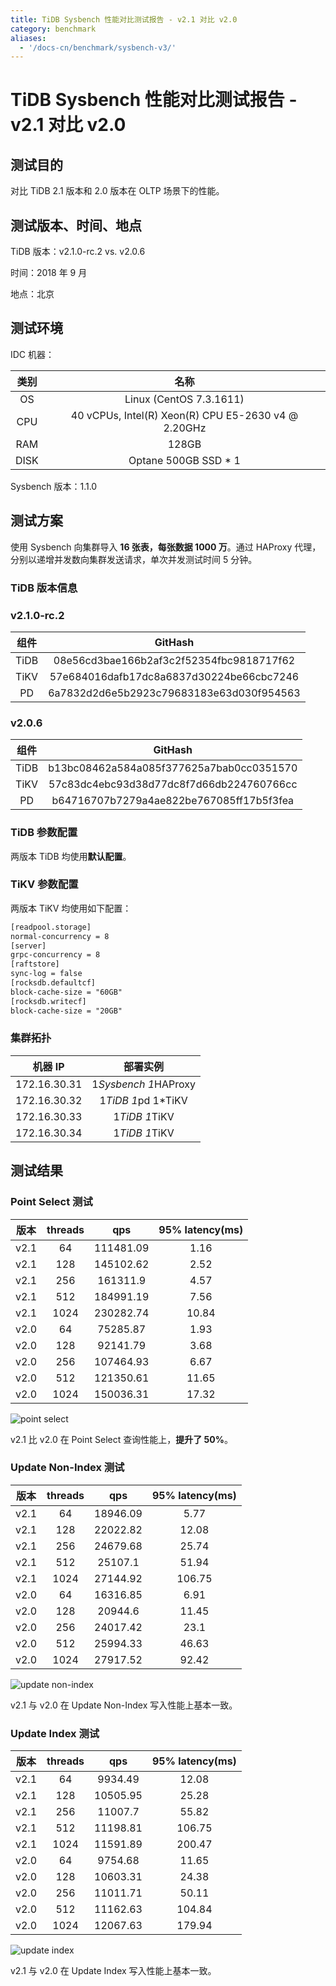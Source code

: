 ```yaml
---
title: TiDB Sysbench 性能对比测试报告 - v2.1 对比 v2.0
category: benchmark
aliases:
  - '/docs-cn/benchmark/sysbench-v3/'
---
```


# TiDB Sysbench 性能对比测试报告 - v2.1 对比 v2.0

## 测试目的

对比 TiDB 2.1 版本和 2.0 版本在 OLTP 场景下的性能。

## 测试版本、时间、地点

TiDB 版本：v2.1.0-rc.2 vs. v2.0.6

时间：2018 年 9 月

地点：北京

## 测试环境

IDC 机器：

|  类别  |                         名称                          |
|:----:|:---------------------------------------------------:|
|  OS  |               Linux (CentOS 7.3.1611)               |
| CPU  | 40 vCPUs, Intel(R) Xeon(R) CPU E5-2630 v4 @ 2.20GHz |
| RAM  |                        128GB                        |
| DISK |               Optane 500GB SSD \* 1               |


Sysbench 版本：1.1.0

## 测试方案

使用 Sysbench 向集群导入 **16 张表，每张数据 1000 万**。通过 HAProxy 代理，分别以递增并发数向集群发送请求，单次并发测试时间 5 分钟。

### TiDB 版本信息

### v2.1.0-rc.2

|  组件  |                 GitHash                  |
|:----:|:----------------------------------------:|
| TiDB | 08e56cd3bae166b2af3c2f52354fbc9818717f62 |
| TiKV | 57e684016dafb17dc8a6837d30224be66cbc7246 |
|  PD  | 6a7832d2d6e5b2923c79683183e63d030f954563 |


### v2.0.6

|  组件  |                 GitHash                  |
|:----:|:----------------------------------------:|
| TiDB | b13bc08462a584a085f377625a7bab0cc0351570 |
| TiKV | 57c83dc4ebc93d38d77dc8f7d66db224760766cc |
|  PD  | b64716707b7279a4ae822be767085ff17b5f3fea |


### TiDB 参数配置

两版本 TiDB 均使用**默认配置**。

### TiKV 参数配置

两版本 TiKV 均使用如下配置：

```txt
[readpool.storage]
normal-concurrency = 8
[server]
grpc-concurrency = 8
[raftstore]
sync-log = false
[rocksdb.defaultcf]
block-cache-size = "60GB"
[rocksdb.writecf]
block-cache-size = "20GB"
```

### 集群拓扑

|    机器 IP     |           部署实例            |
|:------------:|:-------------------------:|
| 172.16.30.31 | 1*Sysbench 1*HAProxy  |
| 172.16.30.32 | 1*TiDB 1*pd 1\*TiKV |
| 172.16.30.33 |     1*TiDB 1*TiKV     |
| 172.16.30.34 |     1*TiDB 1*TiKV     |


## 测试结果

### Point Select 测试

|  版本  | threads |    qps    | 95% latency(ms) |
|:----:|:-------:|:---------:|:---------------:|
| v2.1 |   64    | 111481.09 |      1.16       |
| v2.1 |   128   | 145102.62 |      2.52       |
| v2.1 |   256   | 161311.9  |      4.57       |
| v2.1 |   512   | 184991.19 |      7.56       |
| v2.1 |  1024   | 230282.74 |      10.84      |
| v2.0 |   64    | 75285.87  |      1.93       |
| v2.0 |   128   | 92141.79  |      3.68       |
| v2.0 |   256   | 107464.93 |      6.67       |
| v2.0 |   512   | 121350.61 |      11.65      |
| v2.0 |  1024   | 150036.31 |      17.32      |


![point select](/media/sysbench_v3_point_select.png)

v2.1 比 v2.0 在 Point Select 查询性能上，**提升了 50%**。

### Update Non-Index 测试

|  版本  | threads |   qps    | 95% latency(ms) |
|:----:|:-------:|:--------:|:---------------:|
| v2.1 |   64    | 18946.09 |      5.77       |
| v2.1 |   128   | 22022.82 |      12.08      |
| v2.1 |   256   | 24679.68 |      25.74      |
| v2.1 |   512   | 25107.1  |      51.94      |
| v2.1 |  1024   | 27144.92 |     106.75      |
| v2.0 |   64    | 16316.85 |      6.91       |
| v2.0 |   128   | 20944.6  |      11.45      |
| v2.0 |   256   | 24017.42 |      23.1       |
| v2.0 |   512   | 25994.33 |      46.63      |
| v2.0 |  1024   | 27917.52 |      92.42      |


![update non-index](/media/sysbench_v3_update_non_index.png)

v2.1 与 v2.0 在 Update Non-Index 写入性能上基本一致。

### Update Index 测试

|  版本  | threads |   qps    | 95% latency(ms) |
|:----:|:-------:|:--------:|:---------------:|
| v2.1 |   64    | 9934.49  |      12.08      |
| v2.1 |   128   | 10505.95 |      25.28      |
| v2.1 |   256   | 11007.7  |      55.82      |
| v2.1 |   512   | 11198.81 |     106.75      |
| v2.1 |  1024   | 11591.89 |     200.47      |
| v2.0 |   64    | 9754.68  |      11.65      |
| v2.0 |   128   | 10603.31 |      24.38      |
| v2.0 |   256   | 11011.71 |      50.11      |
| v2.0 |   512   | 11162.63 |     104.84      |
| v2.0 |  1024   | 12067.63 |     179.94      |


![update index](/media/sysbench_v3_update_index.png)

v2.1 与 v2.0 在 Update Index 写入性能上基本一致。